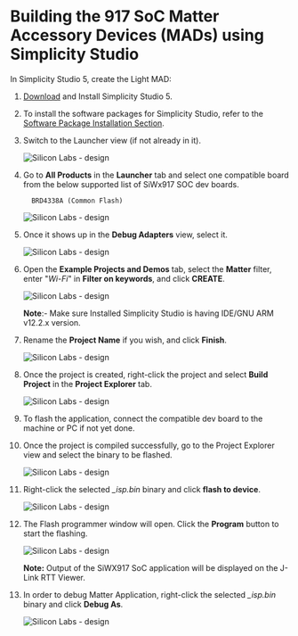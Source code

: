 # Building the 917 SoC Matter Accessory Devices (MADs) using Simplicity Studio

In Simplicity Studio 5, create the Light MAD:

1. [Download](https://www.silabs.com/developers/simplicity-studio) and Install Simplicity Studio 5.

2. To install the software packages for Simplicity Studio, refer to the [Software Package Installation Section](/matter/{build-docspace-version}/matter-wifi-getting-started-example/software-installation#installation-of-software-packages).

3. Switch to the Launcher view (if not already in it).

    ![Silicon Labs - design](images/siwx917-soc-launcher-tab.png)

4. Go to **All Products** in the **Launcher** tab and select one compatible board from the below supported list of SiWx917 SOC dev boards.

    ```shell
      BRD4338A (Common Flash)
    ```

    ![Silicon Labs - design](images/siwx917-soc-boardselection.png)

5. Once it shows up in the **Debug Adapters** view, select it.

    ![Silicon Labs - design](images/siwx917-soc-debugadapter.png)

6. Open the **Example Projects and Demos** tab, select the **Matter** filter, enter "*Wi-Fi*" in **Filter on keywords**, and click **CREATE**.

    ![Silicon Labs - design](images/siwx917-soc-create-wifiprojects.png)

   **Note**:- Make sure Installed Simplicity Studio is having IDE/GNU ARM v12.2.x version.

7. Rename the **Project Name** if you wish, and click **Finish**.

    ![Silicon Labs - design](images/siwx917-soc-projectwizard.png)

8. Once the project is created, right-click the project and select **Build Project** in the **Project Explorer** tab.

    ![Silicon Labs - design](images/siwx917-soc-build-wifiproject.png)

9. To flash the application, connect the compatible dev board to the machine or PC if not yet done.

10. Once the project is compiled successfully, go to the Project Explorer view and select the binary to be flashed.

    ![Silicon Labs - design](images/siwx917-soc-isp-binaryselection.png)

11. Right-click the selected *_isp.bin* binary and click **flash to device**.

    ![Silicon Labs - design](images/siwx917-soc-flashtodevice.png)

12. The Flash programmer window will open. Click the **Program** button to start the flashing.

    ![Silicon Labs - design](images/siwx917-soc-flashprogram.png)

    **Note:**
   Output of the SiWX917 SoC application will be displayed on the J-Link RTT Viewer.

13. In order to debug Matter Application, right-click the selected *_isp.bin* binary and click **Debug As**.

    ![Silicon Labs - design](images/siwx917-socdebug.png)
